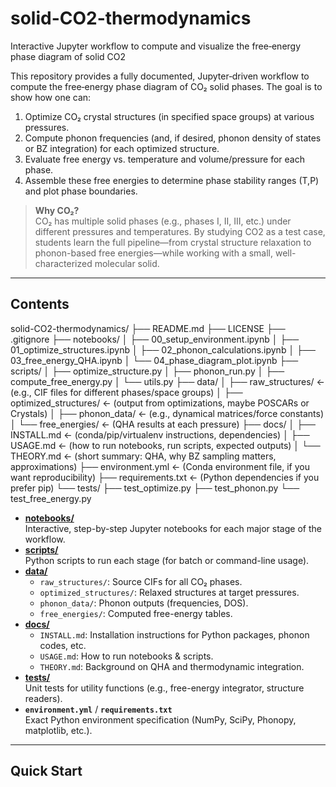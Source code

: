 # solid-CO2-thermodynamics
Interactive Jupyter workflow to compute and visualize the free‐energy phase diagram of solid CO2

This repository provides a fully documented, Jupyter‐driven workflow to compute the free‐energy phase diagram of CO₂ solid phases. The goal is to show how one can:

1. Optimize CO₂ crystal structures (in specified space groups) at various pressures.  
2. Compute phonon frequencies (and, if desired, phonon density of states or BZ integration) for each optimized structure.  
3. Evaluate free energy vs. temperature and volume/pressure for each phase.  
4. Assemble these free energies to determine phase stability ranges (T,P) and plot phase boundaries.  

> **Why CO₂?**  
> CO₂ has multiple solid phases (e.g., phases I, II, III, etc.) under different pressures and temperatures. By studying CO2 as a test case, students learn the full pipeline—from crystal structure relaxation to phonon-based free energies—while working with a small, well-characterized molecular solid.

---

## Contents

solid-CO2-thermodynamics/
├── README.md
├── LICENSE
├── .gitignore
├── notebooks/
│   ├── 00_setup_environment.ipynb
│   ├── 01_optimize_structures.ipynb
│   ├── 02_phonon_calculations.ipynb
│   ├── 03_free_energy_QHA.ipynb
│   └── 04_phase_diagram_plot.ipynb
├── scripts/
│   ├── optimize_structure.py
│   ├── phonon_run.py
│   ├── compute_free_energy.py
│   └── utils.py
├── data/
│   ├── raw_structures/         ← (e.g., CIF files for different phases/space groups)
│   ├── optimized_structures/   ← (output from optimizations, maybe POSCARs or Crystals)
│   ├── phonon_data/            ← (e.g., dynamical matrices/force constants)
│   └── free_energies/          ← (QHA results at each pressure)
├── docs/
│   ├── INSTALL.md              ← (conda/pip/virtualenv instructions, dependencies)
│   ├── USAGE.md                ← (how to run notebooks, run scripts, expected outputs)
│   └── THEORY.md               ← (short summary: QHA, why BZ sampling matters, approximations)
├── environment.yml             ← (Conda environment file, if you want reproducibility)
├── requirements.txt            ← (Python dependencies if you prefer pip)
└── tests/
    ├── test_optimize.py
    ├── test_phonon.py
    └── test_free_energy.py


- **[notebooks/](notebooks/)**  
  Interactive, step-by-step Jupyter notebooks for each major stage of the workflow.  
- **[scripts/](scripts/)**  
  Python scripts to run each stage (for batch or command-line usage).  
- **[data/](data/)**  
  - `raw_structures/`: Source CIFs for all CO₂ phases.  
  - `optimized_structures/`: Relaxed structures at target pressures.  
  - `phonon_data/`: Phonon outputs (frequencies, DOS).  
  - `free_energies/`: Computed free-energy tables.  
- **[docs/](docs/)**  
  - `INSTALL.md`: Installation instructions for Python packages, phonon codes, etc.  
  - `USAGE.md`: How to run notebooks & scripts.  
  - `THEORY.md`: Background on QHA and thermodynamic integration.  
- **[tests/](tests/)**  
  Unit tests for utility functions (e.g., free-energy integrator, structure readers).  
- **`environment.yml`** / **`requirements.txt`**  
  Exact Python environment specification (NumPy, SciPy, Phonopy, matplotlib, etc.).  

---

## Quick Start
